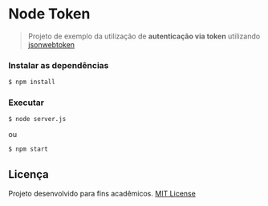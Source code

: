 # Node Token
> Projeto de exemplo da utilização de **autenticação via token** utilizando [jsonwebtoken](https://github.com/auth0/node-jsonwebtoken)

### Instalar as dependências
```sh
$ npm install
```

### Executar
```sh
$ node server.js
```

ou

```sh
$ npm start
```

## Licença
Projeto desenvolvido para fins acadêmicos.
[MIT License](./LICENSE)